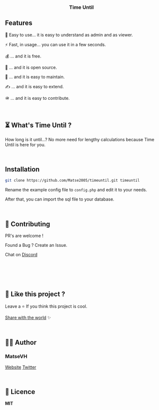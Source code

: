 <!-- tag line -->
<h3 align='center'> Time Until </h3>

## Features

🤙 Easy to use... it is easy to understand as admin and as viewer.

⚡ Fast, in usage... you can use it in a few seconds.

💰 ... and it is free.

📖 ... and it is open source.

🚧 ... and it is easy to maintain.

✍️ ... and it is easy to extend.

🪖 ... and it is easy to contribute.

<br/>

## ⏳ What's Time Until ?

How long is it until...? No more need for lengthy calculations because Time Until is here for you.

<br/>

## Installation

```bash
git clone https://github.com/Matse2005/timeuntil.git timeuntil
```

Rename the example config file to `config.php` and edit it to your needs.

After that, you can import the sql file to your database.

<br/>

## 💙 Contributing

PR's are welcome !

Found a Bug ? Create an Issue.

Chat on [Discord](https://discord.gg/GPbRMjncQT)

<br />

<table>
  <tr>

  </tr>
</table>

<br/>

## 💖 Like this project ?

Leave a ⭐ If you think this project is cool.

[Share with the world](https://twitter.com/intent/tweet?url=https%3A%2F%2Fgithub.com%2Fmatse2005%2Ftimeuntil&via=MatseVH&text=How%20long%20is%20it%20until...?%20No%20more%20need%20for%20lengthy%20calculations%20because%20Time%20Until%20is%20here%20for%20you.&hashtags=TimeUntil) ✨

<br/>

## 👨‍💻 Author

### MatseVH

[Website](https://twitter.com/matsevh "MatseVH")
[Twitter](https://twitter.com/matsevh "MatseVH")

<br/>

## 🍁 Licence

**MIT**
